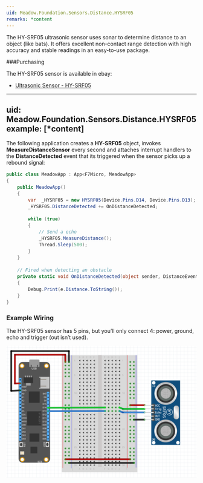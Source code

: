 ```yaml
---
uid: Meadow.Foundation.Sensors.Distance.HYSRF05
remarks: *content
---
```


The HY-SRF05 ultrasonic sensor uses sonar to determine distance to an object (like bats). It offers excellent non-contact range detection with high accuracy and stable readings in an easy-to-use package.

###Purchasing

The HY-SRF05 sensor is available in ebay:

* [Ultrasonic Sensor - HY-SRF05](https://www.ebay.com/sch/i.html?_from=R40&_trksid=m570.l1313&_nkw=HYSRF05&_sacat=0)

---
uid: Meadow.Foundation.Sensors.Distance.HYSRF05
example: [*content]
---

The following application creates a **HY-SRF05** object, invokes **MeasureDistanceSensor** every second and attaches interrupt handlers to the **DistanceDetected** event that its triggered when the sensor picks up a rebound signal:

```csharp
public class MeadowApp : App<F7Micro, MeadowApp>
{
    public MeadowApp()
    {
        var  _HYSRF05 = new HYSRF05(Device.Pins.D14, Device.Pins.D13);
        _HYSRF05.DistanceDetected += OnDistanceDetected;

        while (true)
        {
            // Send a echo
            _HYSRF05.MeasureDistance();
            Thread.Sleep(500);
        }
    }

    // Fired when detecting an obstacle
    private static void OnDistanceDetected(object sender, DistanceEventArgs e) 
    {
        Debug.Print(e.Distance.ToString());
    }
}
```

### Example Wiring

The HY-SRF05 sensor has 5 pins, but you’ll only connect 4: power, ground, echo and trigger (out isn’t used).

![](../../API_Assets/Meadow.Foundation.Sensors.Distance.HYSRF05/HYSRF05.svg)